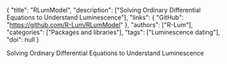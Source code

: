 {
  "title": "RLumModel",
  "description": ["Solving Ordinary Differential Equations to Understand Luminescence"],
  "links": {
    "GitHub": "https://github.com/R-Lum/RLumModel"
  },
  "authors": ["R-Lum"],
  "categories": ["Packages and libraries"],
  "tags": ["Luminescence dating"],
  "doi": null
}

<!-- Generated by csv2md.R – do not edit by hand -->

Solving Ordinary Differential Equations to Understand Luminescence